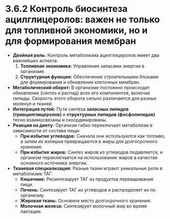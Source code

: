 # 3.6.2 Контроль биосинтеза ацилглицеролов: важен не только для топливной экономики, но и для формирования мембран

*   **Двойная роль:** Контроль метаболизма ацилглицеролов имеет два важнейших аспекта:
    1.  **Топливная экономика:** Управление запасами энергии в организме.
    2.  **Структурная функция:** Обеспечение строительными блоками для формирования и обновления клеточных мембран.
*   **Метаболический оборот:** В организме постоянно происходит обновление (синтез и распад) всех его компонентов, включая липиды. Скорость этого оборота сильно различается для разных молекул и тканей.
*   **Интеграция путей:** Пути синтеза **запасных липидов (триацилглицеролов)** и **структурных липидов (фосфолипидов)** тесно взаимосвязаны и скоординированы.
*   **Реакция на диету:** Организм гибко переключает метаболизм в зависимости от состава пищи:
    *   **При избытке углеводов:** Сначала они используются как топливо, а затем их излишки превращаются в жиры для долгосрочного хранения.
    *   **При избытке жиров:** Синтез жиров из углеводов подавляется, и организм переключается на использование жиров в качестве основного источника энергии.
*   **Тканевая специализация:** Разные ткани играют уникальные роли в метаболизме ТАГ:
    *   **Кишечник:** Ресинтезирует ТАГ из продуктов переваривания пищи.
    *   **Печень:** Синтезирует ТАГ из углеводов и распределяет их по организму.
    *   **Жировая ткань:** Основное место долгосрочного хранения.
    *   **Молочная железа:** Синтезирует молочный жир во время лактации.
